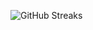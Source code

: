 ![GitHub Streaks](https://github-streaks-mqc9.onrender.com/streak/happilli/image?theme=midnight&cache_bust=1743363250&lang=ja)
